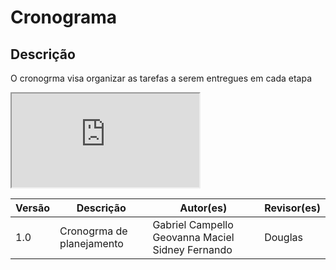 # Cronograma

## Descrição 

O cronogrma visa organizar as tarefas a serem entregues em cada etapa

<iframe src="https://docs.google.com/spreadsheets/d/e/2PACX-1vRo9h2r0TAi8GUKMuohmzI9cREnDId3UYUwaEe8semT3fXWwvTR5GNnoUJKKzbUzQ/pubhtml?gid=1788117304&amp;single=true&amp;widget=true&amp;headers=false" ></iframe>

Versão   | Descrição | Autor(es) | Revisor(es)
--------- | ------ | ---------- | ----------
 1.0 | Cronogrma de planejamento | Gabriel Campello  Geovanna Maciel  Sidney Fernando| Douglas